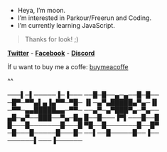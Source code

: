 * Heya, I’m moon.
* I’m interested in Parkour/Freerun and Coding.
* I’m currently learning JavaScript.
> Thanks for look! ;)

**[Twitter](https://twitter.com/mo0ned23)** -
**[Facebook](https://www.facebook.com/profile.php?id=100076505124626)** -
**[Discord](https://discords.com/bio/p/moonsilence)**

İf u want to buy me a coffe: [buymeacoffe](https://www.buymeacoffee.com/mooned)

^^

───▌─▌─────▐─▐───
──█─█──▄─▄──█─█──
─█▀─▀▀▄▌▄▐▄▀▀─▀█─
▐▌─▄▀▄█████▄▀▄─▐▌
─▀▀─▄▄█████▄▄─▀▀─
──▄▀─▄▀███▀▄─▀▄──
▄█─▄▀──███──▀▄─█▄
█──█───▐▀▌───█──█
█───█───────█───█
▀█──█───────█──█▀
─█───█─────█───█─
──▌──█─────█──▐──
──────▌───▐──────
